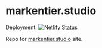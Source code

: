 # markentier.studio

Deployment: [![Netlify Status](https://api.netlify.com/api/v1/badges/f3611b81-4548-408c-bb8b-f3427ed8af30/deploy-status)](https://app.netlify.com/sites/markentier-studio/deploys)

Repo for [markentier.studio](https://markentier.studio/) site.
